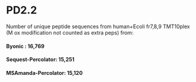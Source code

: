 # PD2.2

Number of unique peptide sequences from human+Ecoli fr7,8,9 TMT10plex (M ox modification not counted as extra peps) from:

#### Byonic : 16,769

#### Sequest-Percolator: 15,251


#### MSAmanda-Percolator: 15,120



